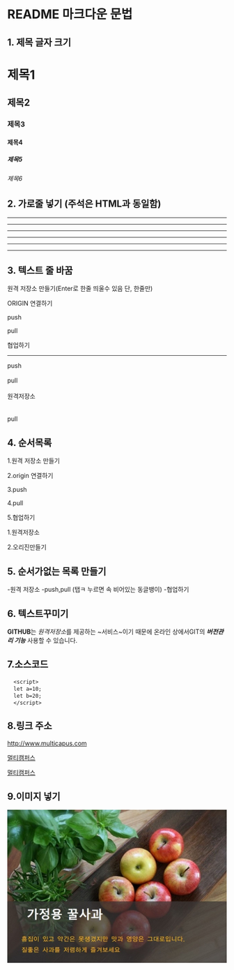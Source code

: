 # README 마크다운 문법

## 1. 제목 글자 크기
# 제목1
## 제목2
### 제목3
#### 제목4
##### 제목5
###### 제목6

## 2. 가로줄 넣기 <!-- -,*ㅇ 3개 이상이면 --> (주석은 HTML과 동일함)
---
-------
- - - - -
***
* * * *
*****

## 3. 텍스트 줄 바꿈 <!-- <br>도 먹힘 -->
원격 저장소 만들기(Enter로 한줄 띄울수 있음 단, 한줄만)

ORIGIN 연결하기

push

pull

협업하기

---

push<br><br>pull<br><br>원격저장소<br><br><br>pull

## 4. 순서목록
1.원격 저장소 만들기

2.origin 연결하기

3.push

4.pull

5.협업하기


1.원격저장소

2.오리진만들기

## 5. 순서가없는 목록 만들기
-원격 저장소
  -push,pull (탭ㅋ 누르면 속 비어있는 동글뱅이)
-협업하기


## 6. 텍스트꾸미기
**GITHUB**는 *원격저장소*를 제공하는 ~서비스~이기 때문에
온라인 상에서GIT의 ***버전관리 기능*** 사용할 수 있습니다.

## 7.소스코드

```
  <script>
  let a=10;
  let b=20;
  </script>
```

## 8.링크 주소
<http://www.multicapus.com>

[멀티캠퍼스](http://www.multicapus.com)

[멀티캠퍼스](http://www.multicapus.com "클릭 하면 멀티캠퍼스 홈페이지로 이동합니다.")

## 9.이미지 넣기

[![펭수이미지](./top.jpg)](http://www.multicapus.com)












